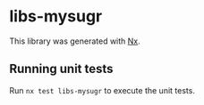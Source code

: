 # libs-mysugr

This library was generated with [Nx](https://nx.dev).

## Running unit tests

Run `nx test libs-mysugr` to execute the unit tests.
